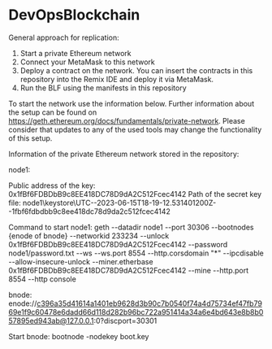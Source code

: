 # DevOpsBlockchain

General approach for replication:

1. Start a private Ethereum network
2. Connect your MetaMask to this network
3. Deploy a contract on the network. You can insert the contracts in this repository into the Remix IDE and deploy it via MetaMask.
4. Run the BLF using the manifests in this repository

   
To start the network use the information below. Further information about the setup can be found on https://geth.ethereum.org/docs/fundamentals/private-network. 
Please consider that updates to any of the used tools may change the functionality of this setup.

Information of the private Ethereum network stored in the repository:

  node1:
  
  Public address of the key:   0x1fBf6FDBDbB9c8EE418DC78D9dA2C512Fcec4142
  Path of the secret key file: node1\keystore\UTC--2023-06-15T18-19-12.531401200Z--1fbf6fdbdbb9c8ee418dc78d9da2c512fcec4142
  
  Command to start node1:
  geth --datadir node1 --port 30306 --bootnodes {enode of bnode}  --networkid 233234 --unlock 0x1fBf6FDBDbB9c8EE418DC78D9dA2C512Fcec4142 --password node1/password.txt --ws --ws.port 8554 --http.corsdomain "*" --ipcdisable --allow-insecure-unlock --miner.etherbase 0x1fBf6FDBDbB9c8EE418DC78D9dA2C512Fcec4142 --mine --http.port 8554 --http  console
  
  bnode:
  enode://c396a35d41614a1401eb9628d3b90c7b0540f74a4d75734ef47fb7969e1f9c60478e6dadd66d118d282b96bc722a951414a34a6e4bd643e8b8b057895ed943ab@127.0.0.1:0?discport=30301
  
  Start bnode:
  bootnode -nodekey boot.key

